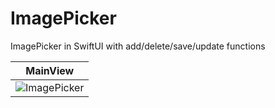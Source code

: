 # ImagePicker
 ImagePicker in SwiftUI with add/delete/save/update functions
 
 | MainView  |
| ------------- |
| ![ImagePicker](https://github.com/dsm5e/ImagePicker/assets/88927934/4ac7fda9-f639-4316-b291-f81b831ac7e7) |


